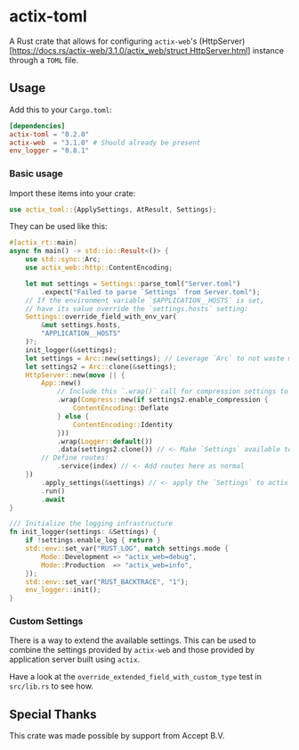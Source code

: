 # actix-toml

A Rust crate that allows for configuring `actix-web`'s (HttpServer)[https://docs.rs/actix-web/3.1.0/actix_web/struct.HttpServer.html] instance through a `TOML` file.

## Usage

Add this to your `Cargo.toml`:

``` toml
[dependencies]
actix-toml = "0.2.0"
actix-web  = "3.1.0" # Should already be present
env_logger = "0.8.1"
```

### Basic usage

Import these items into your crate:

``` rust
use actix_toml::{ApplySettings, AtResult, Settings};
```

They can be used like this:
``` rust
#[actix_rt::main]
async fn main() -> std::io::Result<()> {
    use std::sync::Arc;
    use actix_web::http::ContentEncoding;

    let mut settings = Settings::parse_toml("Server.toml")
        .expect("Failed to parse `Settings` from Server.toml");
    // If the environment variable `$APPLICATION__HOSTS` is set,
    // have its value override the `settings.hosts` setting:
    Settings::override_field_with_env_var(
        &mut settings.hosts,
        "APPLICATION__HOSTS"
    )?;
    init_logger(&settings);
    let settings = Arc::new(settings); // Leverage `Arc` to not waste memory
    let settings2 = Arc::clone(&settings);
    HttpServer::new(move || {
        App::new()
            // Include this `.wrap()` call for compression settings to take effect:
            .wrap(Compress::new(if settings2.enable_compression {
                ContentEncoding::Deflate
            } else {
                ContentEncoding::Identity
            }))
            .wrap(Logger::default())
            .data(settings2.clone()) // <- Make `Settings` available to handlers
        // Define routes:
            .service(index) // <- Add routes here as normal
    })
        .apply_settings(&settings) // <- apply the `Settings` to actix's `HttpServer`
        .run()
        .await
}

/// Initialize the logging infrastructure
fn init_logger(settings: &Settings) {
    if !settings.enable_log { return }
    std::env::set_var("RUST_LOG", match settings.mode {
        Mode::Development => "actix_web=debug",
        Mode::Production  => "actix_web=info",
    });
    std::env::set_var("RUST_BACKTRACE", "1");
    env_logger::init();
}

```


### Custom Settings

There is a way to extend the available settings.  This can be used to combine
the settings provided by `actix-web` and those provided by application server
built using `actix`.

Have a look at the `override_extended_field_with_custom_type` test
in `src/lib.rs` to see how.


## Special Thanks

This crate was made possible by support from Accept B.V.
